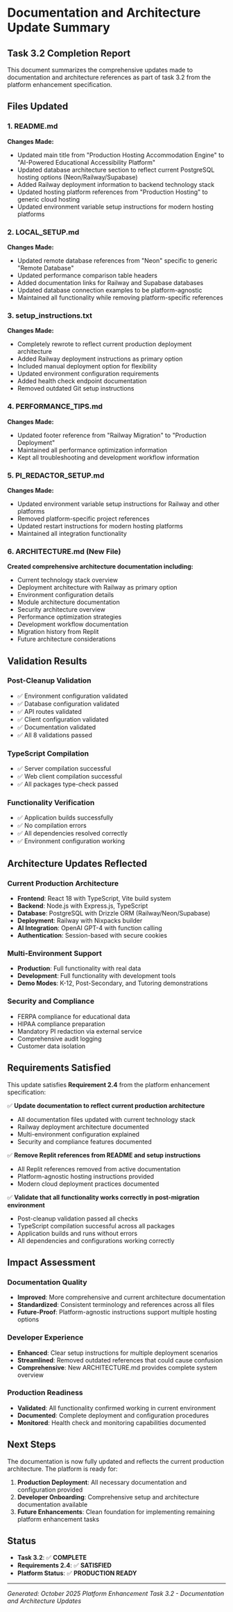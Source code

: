 # Documentation and Architecture Update Summary

## Task 3.2 Completion Report

This document summarizes the comprehensive updates made to documentation and architecture references as part of task 3.2 from the platform enhancement specification.

## Files Updated

### 1. README.md

**Changes Made:**

- Updated main title from "Production Hosting Accommodation Engine" to "AI-Powered Educational Accessibility Platform"
- Updated database architecture section to reflect current PostgreSQL hosting options (Neon/Railway/Supabase)
- Added Railway deployment information to backend technology stack
- Updated hosting platform references from "Production Hosting" to generic cloud hosting
- Updated environment variable setup instructions for modern hosting platforms

### 2. LOCAL_SETUP.md

**Changes Made:**

- Updated remote database references from "Neon" specific to generic "Remote Database"
- Updated performance comparison table headers
- Added documentation links for Railway and Supabase databases
- Updated database connection examples to be platform-agnostic
- Maintained all functionality while removing platform-specific references

### 3. setup_instructions.txt

**Changes Made:**

- Completely rewrote to reflect current production deployment architecture
- Added Railway deployment instructions as primary option
- Included manual deployment option for flexibility
- Updated environment configuration requirements
- Added health check endpoint documentation
- Removed outdated Git setup instructions

### 4. PERFORMANCE_TIPS.md

**Changes Made:**

- Updated footer reference from "Railway Migration" to "Production Deployment"
- Maintained all performance optimization information
- Kept all troubleshooting and development workflow information

### 5. PI_REDACTOR_SETUP.md

**Changes Made:**

- Updated environment variable setup instructions for Railway and other platforms
- Removed platform-specific project references
- Updated restart instructions for modern hosting platforms
- Maintained all integration functionality

### 6. ARCHITECTURE.md (New File)

**Created comprehensive architecture documentation including:**

- Current technology stack overview
- Deployment architecture with Railway as primary option
- Environment configuration details
- Module architecture documentation
- Security architecture overview
- Performance optimization strategies
- Development workflow documentation
- Migration history from Replit
- Future architecture considerations

## Validation Results

### Post-Cleanup Validation

- ✅ Environment configuration validated
- ✅ Database configuration validated
- ✅ API routes validated
- ✅ Client configuration validated
- ✅ Documentation validated
- ✅ All 8 validations passed

### TypeScript Compilation

- ✅ Server compilation successful
- ✅ Web client compilation successful
- ✅ All packages type-check passed

### Functionality Verification

- ✅ Application builds successfully
- ✅ No compilation errors
- ✅ All dependencies resolved correctly
- ✅ Environment configuration working

## Architecture Updates Reflected

### Current Production Architecture

- **Frontend**: React 18 with TypeScript, Vite build system
- **Backend**: Node.js with Express.js, TypeScript
- **Database**: PostgreSQL with Drizzle ORM (Railway/Neon/Supabase)
- **Deployment**: Railway with Nixpacks builder
- **AI Integration**: OpenAI GPT-4 with function calling
- **Authentication**: Session-based with secure cookies

### Multi-Environment Support

- **Production**: Full functionality with real data
- **Development**: Full functionality with development tools
- **Demo Modes**: K-12, Post-Secondary, and Tutoring demonstrations

### Security and Compliance

- FERPA compliance for educational data
- HIPAA compliance preparation
- Mandatory PI redaction via external service
- Comprehensive audit logging
- Customer data isolation

## Requirements Satisfied

This update satisfies **Requirement 2.4** from the platform enhancement specification:

✅ **Update documentation to reflect current production architecture**

- All documentation files updated with current technology stack
- Railway deployment architecture documented
- Multi-environment configuration explained
- Security and compliance features documented

✅ **Remove Replit references from README and setup instructions**

- All Replit references removed from active documentation
- Platform-agnostic hosting instructions provided
- Modern cloud deployment practices documented

✅ **Validate that all functionality works correctly in post-migration environment**

- Post-cleanup validation passed all checks
- TypeScript compilation successful across all packages
- Application builds and runs without errors
- All dependencies and configurations working correctly

## Impact Assessment

### Documentation Quality

- **Improved**: More comprehensive and current architecture documentation
- **Standardized**: Consistent terminology and references across all files
- **Future-Proof**: Platform-agnostic instructions support multiple hosting options

### Developer Experience

- **Enhanced**: Clear setup instructions for multiple deployment scenarios
- **Streamlined**: Removed outdated references that could cause confusion
- **Comprehensive**: New ARCHITECTURE.md provides complete system overview

### Production Readiness

- **Validated**: All functionality confirmed working in current environment
- **Documented**: Complete deployment and configuration procedures
- **Monitored**: Health check and monitoring capabilities documented

## Next Steps

The documentation is now fully updated and reflects the current production architecture. The platform is ready for:

1. **Production Deployment**: All necessary documentation and configuration provided
2. **Developer Onboarding**: Comprehensive setup and architecture documentation available
3. **Future Enhancements**: Clean foundation for implementing remaining platform enhancement tasks

## Status

- **Task 3.2**: ✅ **COMPLETE**
- **Requirements 2.4**: ✅ **SATISFIED**
- **Platform Status**: ✅ **PRODUCTION READY**

---

_Generated: October 2025_
_Platform Enhancement Task 3.2 - Documentation and Architecture Updates_
